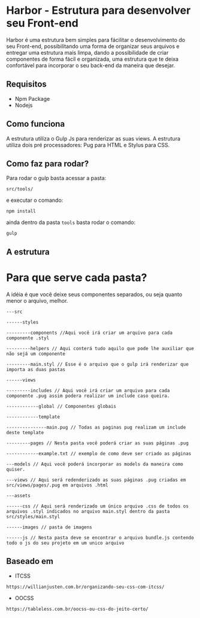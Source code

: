 # Harbor - Estrutura para desenvolver seu Front-end

Harbor é uma estrutura bem simples para fácilitar o desenvolvimento
do seu Front-end, possibilitando uma forma de organizar seus arquivos
e entregar uma estrutura mais limpa, dando a possibilidade de criar
componentes de forma fácil e organizada, uma estrutura que te deixa
confortável para incorporar o seu back-end da maneira que desejar.

## Requisitos

- Npm Package
- Nodejs

## Como funciona

A estrutura utiliza o Gulp Js para renderizar as suas views.
A estrutura utiliza dois pré processadores: Pug para HTML e Stylus para CSS.

## Como faz para rodar?

Para rodar o gulp basta acessar a pasta:
```
src/tools/
```
e executar o comando:
```
npm install
```
ainda dentro da pasta `tools` basta rodar o comando:
```
gulp
```

## A estrutura

# Para que serve cada pasta?

A idéia é que você deixe seus componentes separados, ou seja quanto menor o arquivo, melhor.

```
---src

------styles

---------components //Aqui você irá criar um arquivo para cada componente .styl

---------helpers // Aqui conterá tudo aquilo que pode lhe auxiliar que não sejá um componente

---------main.styl // Esse é o arquivo que o gulp irá renderizar que importa as duas pastas

------views

---------includes // Aqui você irá criar um arquivo para cada componente .pug assim podera realizar um include caso queira.

------------global // Componentes globais

------------template

---------------main.pug // Todas as paginas pug realizam um include deste template

---------pages // Nesta pasta você poderá criar as suas páginas .pug

------------example.txt // exemplo de como deve ser criado as páginas

---models // Aqui você poderá incorporar as models da maneira como quiser.

---views // Aqui será redenderizado as suas páginas .pug criadas em src/views/pages/.pug em arquivos .html

---assets

------css // Aqui será renderizado um único arquivo .css de todos os arquivos .styl indicados no arquivo main.styl dentro da pasta src/styles/main.styl

------images // pasta de imagens

------js // Nesta pasta deve se encontrar o arquivo bundle.js contendo todo o js do seu projeto em um unico arquivo
```

## Baseado em

- ITCSS
```
https://willianjusten.com.br/organizando-seu-css-com-itcss/
```
- OOCSS
```
https://tableless.com.br/oocss-ou-css-do-jeito-certo/
```
